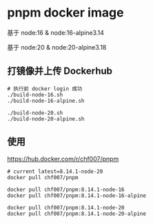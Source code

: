 # pnpm docker image

基于 node:16 & node:16-alpine3.14

基于 node:20 & node:20-alpine3.18

## 打镜像并上传 Dockerhub
```shell
# 执行前 docker login 成功
./build-node-16.sh
./build-node-16-alpine.sh

./build-node-20.sh
./build-node-20-alpine.sh
```

## 使用

https://hub.docker.com/r/chf007/pnpm

```shell
# current latest=8.14.1-node-20
docker pull chf007/pnpm

docker pull chf007/pnpm:8.14.1-node-16
docker pull chf007/pnpm:8.14.1-node-16-alpine

docker pull chf007/pnpm:8.14.1-node-20
docker pull chf007/pnpm:8.14.1-node-20-alpine
```

